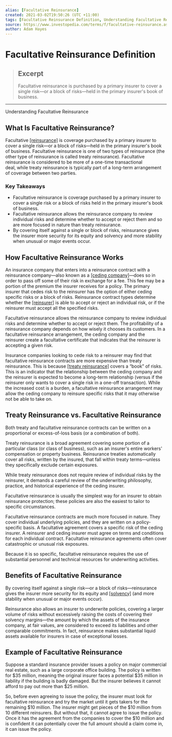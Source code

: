 ```yaml
---
alias: [Facultative Reinsurance]
created: 2021-03-02T19:50:26 (UTC +11:00)
tags: [Facultative Reinsurance Definition, Understanding Facultative Reinsurance]
source: https://www.investopedia.com/terms/f/facultative-reinsurance.asp
author: Adam Hayes
---
```


# Facultative Reinsurance Definition

> ## Excerpt
> Facultative reinsurance is purchased by a primary insurer to cover a single risk—or a block of risks—held in the primary insurer's book of business.

---

Understanding Facultative Reinsurance
## What Is Facultative Reinsurance?

Facultative [[reinsurance]](https://www.investopedia.com/terms/r/reinsurance.asp) is coverage purchased by a primary insurer to cover a single risk—or a block of risks—held in the primary insurer's book of business. Facultative reinsurance is one of two types of reinsurance (the other type of reinsurance is called treaty reinsurance). Facultative reinsurance is considered to be more of a one-time transactional deal, while treaty reinsurance is typically part of a long-term arrangement of coverage between two parties.

### Key Takeaways

-   Facultative reinsurance is coverage purchased by a primary insurer to cover a single risk or a block of risks held in the primary insurer's book of business.
-   Facultative reinsurance allows the reinsurance company to review individual risks and determine whether to accept or reject them and so are more focused in nature than treaty reinsurance.
-   By covering itself against a single or block of risks, reinsurance gives the insurer more security for its equity and solvency and more stability when unusual or major events occur.

## How Facultative Reinsurance Works

An insurance company that enters into a reinsurance contract with a reinsurance company—also known as a [[ceding company]](https://www.investopedia.com/terms/c/ceding-company.asp)—does so in order to pass off some of their risk in exchange for a fee. This fee may be a portion of the premium the insurer receives for a policy. The primary insurer that cedes risk to the reinsurer has the option of either ceding specific risks or a block of risks. Reinsurance contract types determine whether the [[reinsurer]](https://www.investopedia.com/terms/r/reinsurer.asp) is able to accept or reject an individual risk, or if the reinsurer must accept all the specified risks.

Facultative reinsurance allows the reinsurance company to review individual risks and determine whether to accept or reject them. The profitability of a reinsurance company depends on how wisely it chooses its customers. In a facultative reinsurance arrangement, the ceding company and the reinsurer create a facultative certificate that indicates that the reinsurer is accepting a given risk.

Insurance companies looking to cede risk to a reinsurer may find that facultative reinsurance contracts are more expensive than treaty reinsurance. This is because [[treaty reinsurance]](https://www.investopedia.com/terms/t/treaty-reinsurance.asp) covers a “book” of risks. This is an indicator that the relationship between the ceding company and the reinsurer is expected to become a long-term relationship (versus if the reinsurer only wants to cover a single risk in a one-off transaction). While the increased cost is a burden, a facultative reinsurance arrangement may allow the ceding company to reinsure specific risks that it may otherwise not be able to take on.

## Treaty Reinsurance vs. Facultative Reinsurance

Both treaty and facultative reinsurance contracts can be written on a proportional or excess-of-loss basis (or a combination of both).

Treaty reinsurance is a broad agreement covering some portion of a particular class (or class of business), such as an insurer's entire workers' compensation or property business. Reinsurance treaties automatically cover all risks, written by the insured, that fall within treaty terms—unless they specifically exclude certain exposures.

While treaty reinsurance does not require review of individual risks by the reinsurer, it demands a careful review of the underwriting philosophy, practice, and historical experience of the ceding insurer.

Facultative reinsurance is usually the simplest way for an insurer to obtain reinsurance protection; these policies are also the easiest to tailor to specific circumstances.

Facultative reinsurance contracts are much more focused in nature. They cover individual underlying policies, and they are written on a policy-specific basis. A facultative agreement covers a specific risk of the ceding insurer. A reinsurer and ceding insurer must agree on terms and conditions for each individual contract. Facultative reinsurance agreements often cover catastrophic or unusual risk exposures.

Because it is so specific, facultative reinsurance requires the use of substantial personnel and technical resources for underwriting activities.

## Benefits of Facultative Reinsurance

By covering itself against a single risk—or a block of risks—reinsurance gives the insurer more security for its equity and [[solvency]](https://www.investopedia.com/terms/s/solvency.asp) (and more stability when unusual or major events occur).

Reinsurance also allows an insurer to underwrite policies, covering a larger volume of risks without excessively raising the costs of covering their solvency margins—the amount by which the assets of the insurance company, at fair values, are considered to exceed its liabilities and other comparable commitments. In fact, reinsurance makes substantial liquid assets available for insurers in case of exceptional losses.

## Example of Facultative Reinsurance

Suppose a standard insurance provider issues a policy on major commercial real estate, such as a large corporate office building. The policy is written for $35 million, meaning the original insurer faces a potential $35 million in liability if the building is badly damaged. But the insurer believes it cannot afford to pay out more than $25 million.

So, before even agreeing to issue the policy, the insurer must look for facultative reinsurance and try the market until it gets takers for the remaining $10 million. The insurer might get pieces of the $10 million from 10 different reinsurers. But without that, it cannot agree to issue the policy. Once it has the agreement from the companies to cover the $10 million and is confident it can potentially cover the full amount should a claim come in, it can issue the policy.

